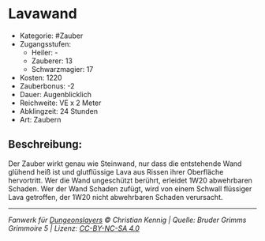 # Lavawand

- Kategorie: #Zauber
- Zugangsstufen:
  - Heiler: -
  - Zauberer: 13
  - Schwarzmagier: 17
- Kosten: 1220
- Zauberbonus: -2
- Dauer: Augenblicklich
- Reichweite: VE x 2 Meter
- Abklingzeit: 24 Stunden
- Art: Zaubern

## Beschreibung:

Der Zauber wirkt genau wie Steinwand, nur dass die entstehende Wand glühend heiß ist und glutflüssige Lava aus Rissen ihrer Oberfläche hervortritt. Wer die Wand ungeschützt berührt, erleidet 1W20 abwehrbaren Schaden. Wer der Wand Schaden zufügt, wird von einem Schwall flüssiger Lava getroffen, der 1W20 nicht abwehrbaren Schaden verursacht.

---

_Fanwerk für [Dungeonslayers](https://www.dungeonslayers.net/) © Christian Kennig | Quelle: Bruder Grimms Grimmoire 5 | Lizenz: [CC-BY-NC-SA 4.0](https://creativecommons.org/licenses/by-nc-sa/4.0/deed.de)_
